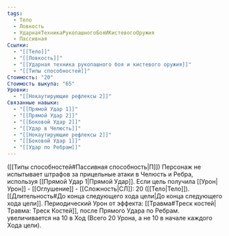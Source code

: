 ```yaml
---
tags:
  - Тело
  - Ловкость
  - УдарнаяТехникаРукопашногоБояИКистевогоОружия
  - Пассивная
Ссылки:
  - "[[Тело]]"
  - "[[Ловкость]]"
  - "[[Ударная техника рукопашного боя и кистевого оружия]]"
  - "[[Типы способностей]]"
Стоимость: "20"
Стоимость выкупа: "65"
Уровни:
  - "[[Нокаутирующие рефлексы 2]]"
Связанные навыки:
  - "[[Прямой Удар 1]]"
  - "[[Прямой Удар 2]]"
  - "[[Боковой Удар 2]]"
  - "[[Удар в Челюсть]]"
  - "[[Нокаутирующие рефлексы 2]]"
  - "[[Боковой Удар 1]]"
  - "[[Удар по Ребрам]]"
---
```

([[Типы способностей#Пассивная способность|П]]) Персонаж не испытывает штрафов за прицельные атаки в Челюсть и Ребра, используя [[Прямой Удар 1|Прямой Удар]]. 
Если цель получила [[Урон|Урон]] - [[Оглушение]] - [[Сложность|СЛ]]: 20 ([[Тело|Тело]]). [[Длительность#До конца следующего хода цели|До конца следующего хода цели]]. Периодический Урон от эффекта: [[Травма#Треск костей|Травма: Треск Костей]], после Прямого Удара по Ребрам. увеличивается на 10 в Ход (Всего 20 Урона, а не 10 в начале каждого Хода цели).